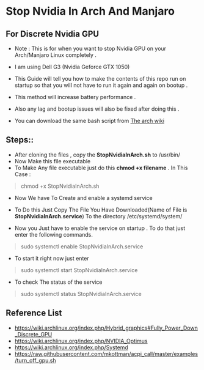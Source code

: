 # Stop Nvidia In Arch And Manjaro

## For Discrete Nvidia GPU 

-  Note : This is for when you want to stop Nvidia GPU on your Arch/Manjaro Linux completely . 


- I am using Dell G3 (Nvidia Geforce GTX 1050) 

- This Guide will tell you how to make the contents of this repo run on startup so that you will not have to run it again and again on bootup . 

- This method will increase battery performance .
- Also any lag and bootup issues will also be fixed after doing this .
- You can download the same bash script from [The arch wiki](https://wiki.archlinux.org/index.php/Hybrid_graphics#Fully_Power_Down_Discrete_GPU "arch wiki")

## Steps::
- After cloning the files , copy the **StopNvidiaInArch.sh**  to /usr/bin/ 
- Now Make this file executable
- To Make Any file executable just do this  **chmod +x filename** . In This Case :
 > chmod +x StopNvidiaInArch.sh 
 - Now We have To Create and enable a systemd service 
 - To Do this Just Copy The File You Have Downloaded(Name of File is **StopNvidiaInArch.service**) To the directory /etc/systemd/system/   
 
 - Now you Just have to enable the service on startup . To do that just enter the following commands.
 > sudo systemctl enable StopNvidiaInArch.service 
- To start it right now just enter 
 > sudo systemctl start StopNvidiaInArch.service 
 - To check The status of the service 
 > sudo systemctl status StopNvidiaInArch.service

## Reference List

- https://wiki.archlinux.org/index.php/Hybrid_graphics#Fully_Power_Down_Discrete_GPU
- https://wiki.archlinux.org/index.php/NVIDIA_Optimus
- https://wiki.archlinux.org/index.php/Systemd
- https://raw.githubusercontent.com/mkottman/acpi_call/master/examples/turn_off_gpu.sh







 
